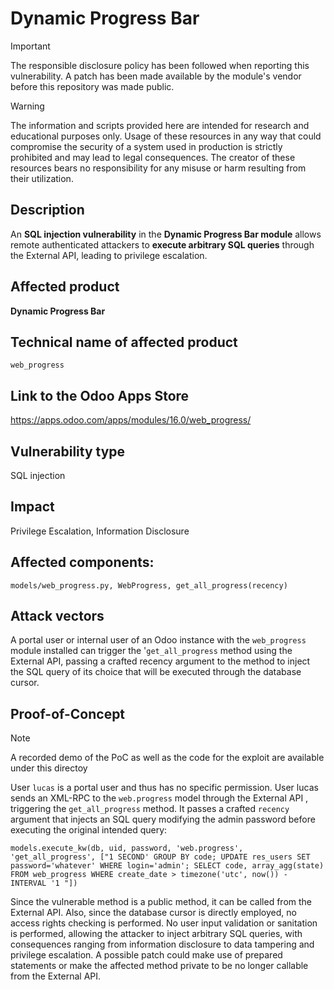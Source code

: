 # Dynamic Progress Bar

> [!IMPORTANT]  
> The responsible disclosure policy has been followed when reporting this vulnerability. A patch has been made available by the module's vendor before this repository was made public.

> [!WARNING]
> The information and scripts provided here are intended for research and educational purposes only. 
> Usage of these resources in any way that could compromise the security of a system used in production is strictly prohibited and may lead to legal consequences. 
> The creator of these resources bears no responsibility for any misuse or harm resulting from their utilization.


## Description
An **SQL injection vulnerability** in the **Dynamic Progress Bar module** allows remote authenticated attackers to **execute arbitrary SQL queries** through the External API, leading to privilege escalation.

## Affected product
**Dynamic Progress Bar**

## Technical name of affected product
`web_progress`

## Link to the Odoo Apps Store
https://apps.odoo.com/apps/modules/16.0/web_progress/

## Vulnerability type
SQL injection

## Impact
Privilege Escalation, Information Disclosure

## Affected components: 
`models/web_progress.py, WebProgress, get_all_progress(recency)`

## Attack vectors
A portal user or internal user of an Odoo instance with the `web_progress` module installed can trigger the '`get_all_progress` method using the External API, passing a crafted recency argument to the method to inject the SQL query of its choice that will be executed through the database cursor. 


## Proof-of-Concept

> [!NOTE] 
> A recorded demo of the PoC as well as the code for the exploit are available under this directoy

User `lucas` is a portal user and thus has no specific permission. User lucas sends an XML-RPC to the `web.progress` model through the External API , triggering the `get_all_progress` method. It passes a crafted `recency` argument that injects an SQL query modifying the admin password before executing the original intended query:


`models.execute_kw(db, uid, password, 'web.progress', 'get_all_progress', ["1 SECOND' GROUP BY code; UPDATE res_users SET password='whatever' WHERE login='admin'; SELECT code, array_agg(state) FROM web_progress WHERE create_date > timezone('utc', now()) - INTERVAL '1 "])`


Since the vulnerable method is a public method, it can be called from the External API. Also, since the database cursor is directly employed, no access rights checking is performed. No user input validation or sanitation is performed, allowing the attacker to inject arbitrary SQL queries, with consequences ranging from information disclosure to data tampering and privilege escalation. A possible patch could make use of prepared statements or make the affected method private to be no longer callable from the External API.




